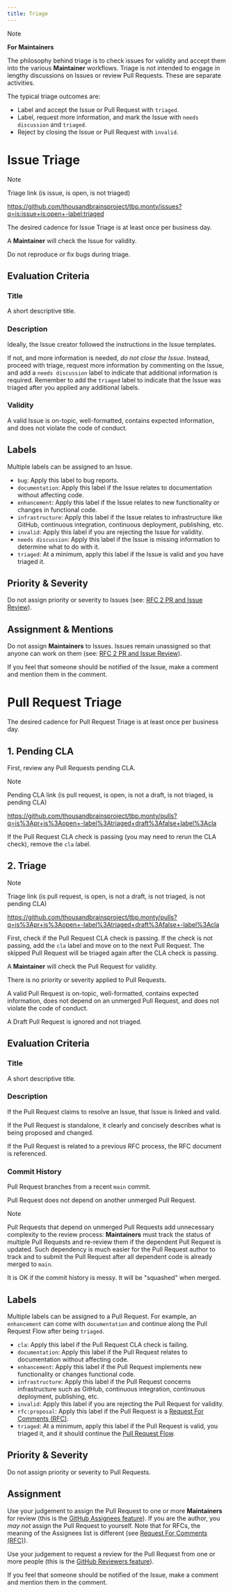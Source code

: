 ```yaml
---
title: Triage
---
```

> [!NOTE]
> **For Maintainers**

The philosophy behind triage is to check issues for validity and accept them into the various **Maintainer** workflows. Triage is not intended to engage in lengthy discussions on Issues or review Pull Requests. These are separate activities.

The typical triage outcomes are:

- Label and accept the Issue or Pull Request with `triaged`.
- Label, request more information, and mark the Issue with `needs discussion` and `triaged`.
- Reject by closing the Issue or Pull Request with `invalid`.

# Issue Triage

> [!NOTE]
> Triage link (is issue, is open, is not triaged)
>
> <https://github.com/thousandbrainsproject/tbp.monty/issues?q=is:issue+is:open+-label:triaged>

The desired cadence for Issue Triage is at least once per business day.

A **Maintainer** will check the Issue for validity.

Do not reproduce or fix bugs during triage.

## Evaluation Criteria

### Title

A short descriptive title.

### Description

Ideally, the Issue creator followed the instructions in the Issue templates.

If not, and more information is needed, _do not close the Issue_. Instead, proceed with triage, request more information by commenting on the Issue, and add a `needs discussion` label to indicate that additional information is required. Remember to add the `triaged` label to indicate that the Issue was triaged after you applied any additional labels.

### Validity

A valid Issue is on-topic, well-formatted, contains expected information, and does not violate the code of conduct.

## Labels

Multiple labels can be assigned to an Issue.

- `bug`: Apply this label to bug reports.
- `documentation`: Apply this label if the Issue relates to documentation without affecting code.
- `enhancement`: Apply this label if the Issue relates to new functionality or changes in functional code.
- `infrastructure`: Apply this label if the Issue relates to infrastructure like GitHub, continuous integration, continuous deployment, publishing, etc.
- `invalid`: Apply this label if you are rejecting the Issue for validity.
- `needs discussion`: Apply this label if the Issue is missing information to determine what to do with it.
- `triaged`: At a minimum, apply this label if the Issue is valid and you have triaged it.

## Priority & Severity

Do not assign priority or severity to Issues (see: [RFC 2 PR and Issue Review](https://github.com/thousandbrainsproject/tbp.monty/blob/main/rfcs/0002_pr_and_issue_review.md#issue)).

## Assignment & Mentions

Do not assign **Maintainers** to Issues. Issues remain unassigned so that anyone can work on them (see: [RFC 2 PR and Issue Review](https://github.com/thousandbrainsproject/tbp.monty/blob/main/rfcs/0002_pr_and_issue_review.md#feature-requests-1)).

If you feel that someone should be notified of the Issue, make a comment and mention them in the comment.

# Pull Request Triage

The desired cadence for Pull Request Triage is at least once per business day.

## 1. Pending CLA

First, review any Pull Requests pending CLA.

> [!NOTE]
>Pending CLA link (is pull request, is open, is not a draft, is not triaged, is pending CLA)
>
> <https://github.com/thousandbrainsproject/tbp.monty/pulls?q=is%3Apr+is%3Aopen+-label%3Atriaged+draft%3Afalse+label%3Acla>

If the Pull Request CLA check is passing (you may need to rerun the CLA check), remove the `cla` label.

## 2. Triage

> [!NOTE]
> Triage link (is pull request, is open, is not a draft, is not triaged, is not pending CLA)
>
> <https://github.com/thousandbrainsproject/tbp.monty/pulls?q=is%3Apr+is%3Aopen+-label%3Atriaged+draft%3Afalse+-label%3Acla>

First, check if the Pull Request CLA check is passing. If the check is not passing, add the `cla` label and move on to the next Pull Request. The skipped Pull Request will be triaged again after the CLA check is passing.

A **Maintainer** will check the Pull Request for validity.

There is no priority or severity applied to Pull Requests.

A valid Pull Request is on-topic, well-formatted, contains expected information, does not depend on an unmerged Pull Request, and does not violate the code of conduct.

A Draft Pull Request is ignored and not triaged.

## Evaluation Criteria

### Title

A short descriptive title.

### Description

If the Pull Request claims to resolve an Issue, that Issue is linked and valid.

If the Pull Request is standalone, it clearly and concisely describes what is being proposed and changed.

If the Pull Request is related to a previous RFC process, the RFC document is referenced.

### Commit History

Pull Request branches from a recent `main` commit.

Pull Request does not depend on another unmerged Pull Request.

> [!NOTE]
> Pull Requests that depend on unmerged Pull Requests add unnecessary complexity to the review process: **Maintainers** must track the status of multiple Pull Requests and re-review them if the dependent Pull Request is updated. Such dependency is much easier for the Pull Request author to track and to submit the Pull Request after all dependent code is already merged to `main`.

It is OK if the commit history is messy. It will be "squashed" when merged.

## Labels

Multiple labels can be assigned to a Pull Request. For example, an `enhancement` can come with `documentation` and continue along the Pull Request Flow after being `triaged`.

- `cla`: Apply this label if the Pull Request CLA check is failing.
- `documentation`: Apply this label if the Pull Request relates to documentation without affecting code.
- `enhancement`: Apply this label if the Pull Request implements new functionality or changes functional code.
- `infrastructure`: Apply this label if the Pull Request concerns infrastructure such as GitHub, continuous integration, continuous deployment, publishing, etc.
- `invalid`: Apply this label if you are rejecting the Pull Request for validity.
- `rfc:proposal`: Apply this label if the Pull Request is a [Request For Comments (RFC)](../request-for-comments-rfc.md).
- `triaged`: At a minimum, apply this label if the Pull Request is valid, you triaged it, and it should continue the [Pull Request Flow](../pull-requests/pull-request-flow.md).

## Priority & Severity

Do not assign priority or severity to Pull Requests.

## Assignment

Use your judgement to assign the Pull Request to one or more **Maintainers** for review (this is the [GitHub Assignees feature](https://docs.github.com/en/issues/tracking-your-work-with-issues/using-issues/assigning-issues-and-pull-requests-to-other-github-users)). If you are the author, you _may not_ assign the Pull Request to yourself. Note that for RFCs, the meaning of the Assignees list is different (see [Request For Comments (RFC)](../request-for-comments-rfc.md)).

Use your judgement to request a review for the Pull Request from one or more people (this is the [GitHub Reviewers feature](https://docs.github.com/en/pull-requests/collaborating-with-pull-requests/proposing-changes-to-your-work-with-pull-requests/requesting-a-pull-request-review)).

If you feel that someone should be notified of the Issue, make a comment and mention them in the comment.
